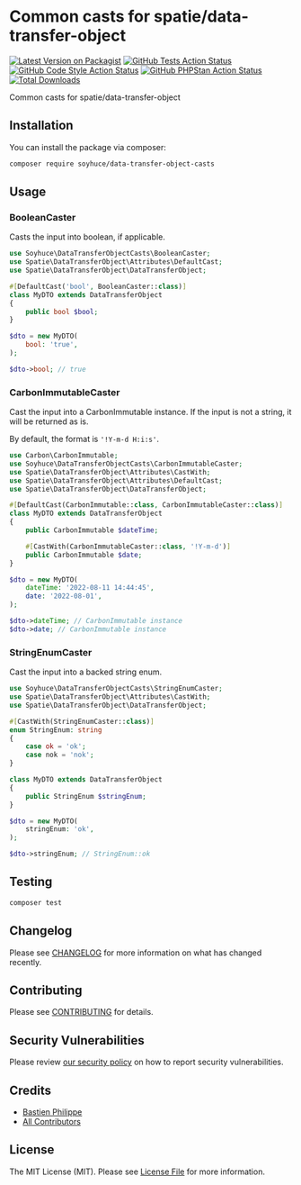 # Common casts for spatie/data-transfer-object

[![Latest Version on Packagist](https://img.shields.io/packagist/v/soyhuce/data-transfer-object-casts.svg?style=flat-square)](https://packagist.org/packages/soyhuce/data-transfer-object-casts)
[![GitHub Tests Action Status](https://img.shields.io/github/workflow/status/soyhuce/data-transfer-object-casts/run-tests?label=tests)](https://github.com/soyhuce/data-transfer-object-casts/actions?query=workflow%3Arun-tests+branch%3Amain)
[![GitHub Code Style Action Status](https://img.shields.io/github/workflow/status/soyhuce/data-transfer-object-casts/Fix%20PHP%20code%20style%20issues?label=code%20style)](https://github.com/soyhuce/data-transfer-object-casts/actions?query=workflow%3A"Fix+PHP+code+style+issues"+branch%3Amain)
[![GitHub PHPStan Action Status](https://img.shields.io/github/workflow/status/soyhuce/data-transfer-object-casts/PHPStan?label=phpstan)](https://github.com/soyhuce/data-transfer-object-casts/actions?query=workflow%3APHPStan+branch%3Amain)
[![Total Downloads](https://img.shields.io/packagist/dt/soyhuce/data-transfer-object-casts.svg?style=flat-square)](https://packagist.org/packages/soyhuce/data-transfer-object-casts)

Common casts for spatie/data-transfer-object

## Installation

You can install the package via composer:

```bash
composer require soyhuce/data-transfer-object-casts
```

## Usage

### BooleanCaster

Casts the input into boolean, if applicable.

```php
use Soyhuce\DataTransferObjectCasts\BooleanCaster;
use Spatie\DataTransferObject\Attributes\DefaultCast;
use Spatie\DataTransferObject\DataTransferObject;

#[DefaultCast('bool', BooleanCaster::class)]
class MyDTO extends DataTransferObject
{
    public bool $bool;
}

$dto = new MyDTO(
    bool: 'true',
);

$dto->bool; // true
```

### CarbonImmutableCaster

Cast the input into a CarbonImmutable instance. If the input is not a string, it will be returned as is.

By default, the format is `'!Y-m-d H:i:s'`.

```php
use Carbon\CarbonImmutable;
use Soyhuce\DataTransferObjectCasts\CarbonImmutableCaster;
use Spatie\DataTransferObject\Attributes\CastWith;
use Spatie\DataTransferObject\Attributes\DefaultCast;
use Spatie\DataTransferObject\DataTransferObject;

#[DefaultCast(CarbonImmutable::class, CarbonImmutableCaster::class)]
class MyDTO extends DataTransferObject
{
    public CarbonImmutable $dateTime;

    #[CastWith(CarbonImmutableCaster::class, '!Y-m-d')]
    public CarbonImmutable $date;
}

$dto = new MyDTO(
    dateTime: '2022-08-11 14:44:45',
    date: '2022-08-01',
);

$dto->dateTime; // CarbonImmutable instance
$dto->date; // CarbonImmutable instance
```

### StringEnumCaster

Cast the input into a backed string enum.

```php
use Soyhuce\DataTransferObjectCasts\StringEnumCaster;
use Spatie\DataTransferObject\Attributes\CastWith;
use Spatie\DataTransferObject\DataTransferObject;

#[CastWith(StringEnumCaster::class)]
enum StringEnum: string
{
    case ok = 'ok';
    case nok = 'nok';
}

class MyDTO extends DataTransferObject
{
    public StringEnum $stringEnum;
}

$dto = new MyDTO(
    stringEnum: 'ok',
);

$dto->stringEnum; // StringEnum::ok
```

## Testing

```bash
composer test
```

## Changelog

Please see [CHANGELOG](CHANGELOG.md) for more information on what has changed recently.

## Contributing

Please see [CONTRIBUTING](.github/CONTRIBUTING.md) for details.

## Security Vulnerabilities

Please review [our security policy](../../security/policy) on how to report security vulnerabilities.

## Credits

- [Bastien Philippe](https://github.com/bastien-phi)
- [All Contributors](../../contributors)

## License

The MIT License (MIT). Please see [License File](LICENSE.md) for more information.
